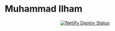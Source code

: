 # Muhammad Ilham

<p align="center">
    <a href="https://muhammadilham.xyz"><img src="https://api.netlify.com/api/v1/badges/e2fef08a-43eb-4606-b8b7-0c85158c1988/deploy-status" alt="Netlify Deploy Status"></a>
</p>
